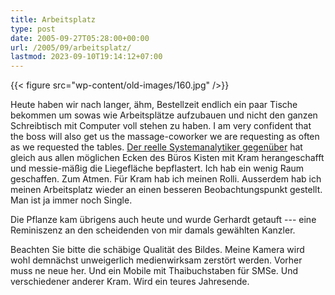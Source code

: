 ```yaml
---
title: Arbeitsplatz
type: post
date: 2005-09-27T05:28:00+00:00
url: /2005/09/arbeitsplatz/
lastmod: 2023-09-10T19:14:12+07:00
---
```

{{< figure src="wp-content/old-images/160.jpg" />}}

Heute haben wir nach langer, ähm, Bestellzeit endlich ein paar Tische bekommen um sowas wie Arbeitsplätze aufzubauen und nicht den ganzen Schreibtisch mit Computer voll stehen zu haben. I am very confident that the boss will also get us the massage-coworker we are requesting as often as we requested the tables. [Der reelle Systemanalytiker gegenüber][1] hat gleich aus allen möglichen Ecken des Büros Kisten mit Kram herangeschafft und messie-mäßig die Liegefläche bepflastert. Ich hab ein wenig Raum geschaffen. Zum Atmen. Für Kram hab ich meinen Rolli. Ausserdem hab ich meinen Arbeitsplatz wieder an einen besseren Beobachtungspunkt gestellt. Man ist ja immer noch Single.

Die Pflanze kam übrigens auch heute und wurde Gerhardt getauft --- eine Reminiszenz an den scheidenden von mir damals gewählten Kanzler.

Beachten Sie bitte die schäbige Qualität des Bildes. Meine Kamera wird wohl demnächst unweigerlich medienwirksam zerstört werden. Vorher muss ne neue her. Und ein Mobile mit Thaibuchstaben für SMSe. Und verschiedener anderer Kram. Wird ein teures Jahresende.

 [1]: http://fabio.bacigalupo.net/
